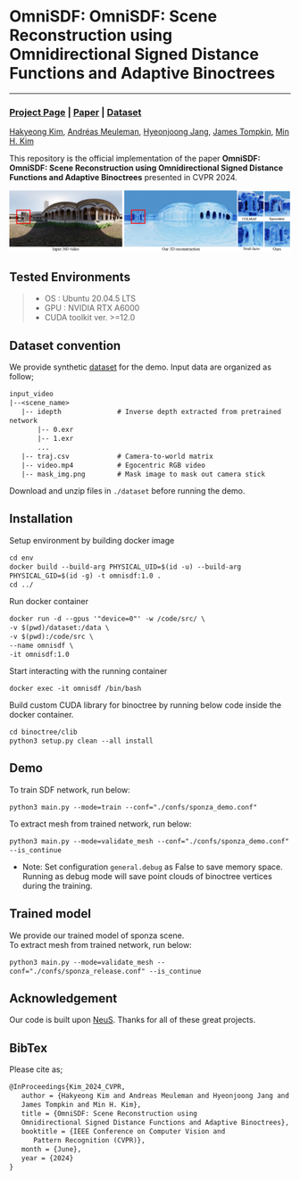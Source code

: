# OmniSDF: OmniSDF: Scene Reconstruction using Omnidirectional Signed Distance Functions and Adaptive Binoctrees
---
### [Project Page](https://vclab.kaist.ac.kr/cvpr2024p2/index.html) | [Paper](https://vclab.kaist.ac.kr/cvpr2024p2/OmniSDF.pdf) | [Dataset]()


[Hakyeong Kim](https://sites.google.com/view/hakyeongkim),
[Andréas Meuleman](https://ameuleman.github.io/),
[Hyeonjoong Jang](http://vclab.kaist.ac.kr/hjjang/),
[James Tompkin](https://jamestompkin.com/),
[Min H. Kim](http://vclab.kaist.ac.kr/minhkim/)

This repository is the official implementation of the paper **OmniSDF: OmniSDF: Scene Reconstruction using Omnidirectional Signed Distance Functions and Adaptive Binoctrees** presented in CVPR 2024.

![teaser](assets/teaser.png)

## Tested Environments
> * OS  :  Ubuntu 20.04.5 LTS   
> * GPU : NVIDIA RTX A6000
> * CUDA toolkit ver. >=12.0

## Dataset convention
We provide synthetic [dataset](https://drive.google.com/file/d/1YChMCvrgfMxODpWl7qGukXzu58rr4B6x/view?usp=drive_link) for the demo.
Input data are organized as follow;
```
input_video
|--<scene_name>
   |-- idepth              # Inverse depth extracted from pretrained network
       |-- 0.exr
       |-- 1.exr
       ...
   |-- traj.csv            # Camera-to-world matrix
   |-- video.mp4           # Egocentric RGB video
   |-- mask_img.png        # Mask image to mask out camera stick

```
Download and unzip files in ```./dataset``` before running the demo.

## Installation

Setup environment by building docker image

```
cd env
docker build --build-arg PHYSICAL_UID=$(id -u) --build-arg PHYSICAL_GID=$(id -g) -t omnisdf:1.0 .
cd ../
```

Run docker container

```
docker run -d --gpus '"device=0"' -w /code/src/ \
-v $(pwd)/dataset:/data \
-v $(pwd):/code/src \
--name omnisdf \
-it omnisdf:1.0
```

Start interacting with the running container

```
docker exec -it omnisdf /bin/bash
```

Build custom CUDA library for binoctree by running below code inside the docker container.

```
cd binoctree/clib
python3 setup.py clean --all install
```
 

## Demo

To train SDF network, run below:
```
python3 main.py --mode=train --conf="./confs/sponza_demo.conf"
```
To extract mesh from trained network, run below:
```
python3 main.py --mode=validate_mesh --conf="./confs/sponza_demo.conf" --is_continue
```
* Note: Set configuration `general.debug` as False to save memory space. Running as debug mode will save point clouds of binoctree vertices during the training.

## Trained model
We provide our trained model of sponza scene.   
To extract mesh from trained network, run below:
```
python3 main.py --mode=validate_mesh --conf="./confs/sponza_release.conf" --is_continue
```


## Acknowledgement
Our code is built upon [NeuS](https://github.com/Totoro97/NeuS).
Thanks for all of these great projects.

## BibTex
Please cite as;
```
@InProceedings{Kim_2024_CVPR,
   author = {Hakyeong Kim and Andreas Meuleman and Hyeonjoong Jang and 
   James Tompkin and Min H. Kim},
   title = {OmniSDF: Scene Reconstruction using
   Omnidirectional Signed Distance Functions and Adaptive Binoctrees},
   booktitle = {IEEE Conference on Computer Vision and 
      Pattern Recognition (CVPR)},
   month = {June},
   year = {2024}
}
```
